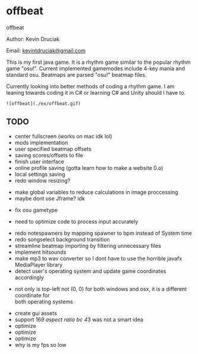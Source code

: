 # offbeat

offbeat

Author: Kevin Druciak

Email: kevintdruciak@gmail.com

This is my first java game. It is a rhythm game similar to the popular rhythm game "osu!". 
Current implemented gamemodes include 4-key mania and standard osu. Beatmaps are parsed
"osu!" beatmap files.

Currently looking into better methods of coding a rhythm game.
I am leaning towards coding it in C# or learning C# and Unity should I have to. 

```
![offbeat](./ex/offbeat.gif)
```

## TODO

* center fullscreen (works on mac idk lol)  
* mods implementation  
* user specified beatmap offsets  
* saving scores/offsets to file  
* finish user interface  
* online profile saving (gotta learn how to make a website 0.o)  
* local settings saving  
* redo window resizing?  
 - make global variables to reduce calculations in image proccessing  
 - maybe dont use Jframe? idk  
* fix osu gametype  
 - need to optimize code to process input accurately  
* redo notespawners by mapping spawner to bpm instead of System time  
* redo songselect background transition  
* streamline beatmap importing by filtering unnecessary files  
* implement hitsounds  
* make mp3 to wav converter so I dont have to use the horrible javafx MediaPlayer library  
* detect user's operating system and update game coordinates accordingly  
 - not only is top-left not (0, 0) for both windows and osx, it is a different coordinate for   
 	both operating systems  
* create gui assets  
* support 16*9 aspect ratio bc 4*3 was not a smart idea  
* optimize  
* optimize  
* optimize  
* why is my fps so low  
